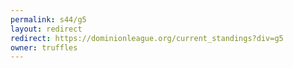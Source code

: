 ```yaml
---
permalink: s44/g5
layout: redirect
redirect: https://dominionleague.org/current_standings?div=g5
owner: truffles
---
```

